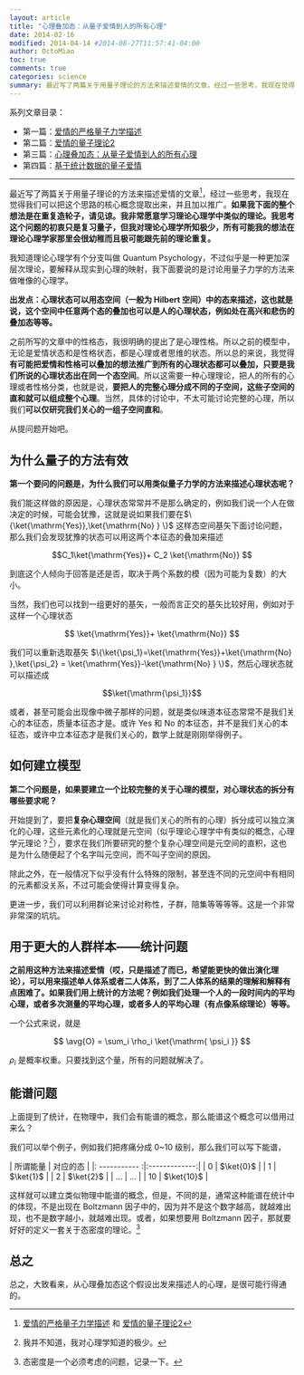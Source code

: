 ```yaml
---
layout: article
title: "心理叠加态：从量子爱情到人的所有心理"
date: 2014-02-16
modified: 2014-04-14 #2014-08-27T11:57:41-04:00
author: OctoMiao
toc: true
comments: true
categories: science
summary: 最近写了两篇关于用量子理论的方法来描述爱情的文章，经过一些思考，我现在觉得我们可以把这个思路的核心概念提取出来，并且加以推广。
---
```





$$\newcommand{\bra}[1]{\left\langle #1\right|}
\newcommand{\ket}[1]{\left| #1\right\rangle}
\newcommand{\braket}[2]{\langle #1 \mid #2 \rangle}
\newcommand{\avg}[1]{\left< #1 \right>}$$


系列文章目录：
* 第一篇：[爱情的严格量子力学描述](quantum-love.html)
* 第二篇：[爱情的量子理论2](quantum-love-2.html})
* 第三篇：[心理叠加态：从量子爱情到人的所有心理](from-quantum-love-to-quantum-psychology.html)
* 第四篇：[基于统计数据的量子爱情](quantum-psychology-cognition-and-statistics.html)



-----

最近写了两篇关于用量子理论的方法来描述爱情的文章[^0]，经过一些思考，我现在觉得我们可以把这个思路的核心概念提取出来，并且加以推广。**如果我下面的整个想法是在重复造轮子，请见谅。我非常愿意学习理论心理学中类似的理论。我思考这个问题的初衷只是复习量子，但我对理论心理学所知极少，所有可能我的想法在理论心理学家那里会很幼稚而且极可能跟先前的理论重复。**


我知道理论心理学有个分支叫做 Quantum Psychology，不过似乎是一种更加深层次理论，要解释从现实到心理的映射，我下面要说的是讨论用量子力学的方法来做唯像的心理学。

**出发点：心理状态可以用态空间（一般为 Hilbert 空间）中的态来描述，这也就是说，这个空间中任意两个态的叠加也可以是人的心理状态，例如处在高兴和悲伤的叠加态等等。**

之前所写的文章中的性格态，我很明确的提出了是心理性格。所以之前的模型中，无论是爱情状态和是性格状态，都是心理或者思维的状态。所以总的来说，我觉得**有可能把爱情和性格可以叠加的想法推广到所有的心理状态都可以叠加，只要是我们所说的心理状态出在同一个态空间**。所以这需要一种心理理论，把人的所有的心理或者性格分类，也就是说，**要把人的完整心理分成不同的子空间，这些子空间的直和就可以组成整个心理**。当然，具体的讨论中，不太可能讨论完整的心理，所以我们**可以仅研究我们关心的一组子空间直和**。

从提问题开始吧。

## 为什么量子的方法有效

**第一个要问的问题是，为什么我们可以用类似量子力学的方法来描述心理状态呢？**

我们能这样做的原因是，心理状态常常并不是那么确定的，例如我们说一个人在做决定的时候，可能会犹豫，这就是说如果我们要在$\{\ket{\mathrm{Yes}},\ket{\mathrm{No} } \}$ 这样态空间基矢下面讨论问题，那么我们会发现犹豫的状态可以用这两个本征态的叠加来描述

$$C_1\ket{\mathrm{Yes}}+ C_2 \ket{\mathrm{No}}  $$

到底这个人倾向于回答是还是否，取决于两个系数的模（因为可能为复数）的大小。

当然，我们也可以找到一组更好的基矢，一般而言正交的基矢比较好用，例如对于这样一个心理状态

$$ \ket{\mathrm{Yes}}+ \ket{\mathrm{No}}  $$

我们可以重新选取基矢 $\{\ket{\psi_1}=\ket{\mathrm{Yes}}+\ket{\mathrm{No} },\ket{\psi_2} = \ket{\mathrm{Yes}}-\ket{\mathrm{No} } \}$，然后心理状态就可以描述成

$$\ket{\mathrm{\psi_1}}$$

或者，甚至可能会出现像中微子那样的问题，就是类似味道本征态常常不是我们关心的本征态，质量本征态才是。或许 Yes 和 No 的本征态，并不是我们关心的本征态，或许中立本征态才是我们关心的，数学上就是刚刚举得例子。


## 如何建立模型

**第二个问题是，如果要建立一个比较完整的关于心理的模型，对心理状态的拆分有哪些要求呢？**

开始提到了，要把**复杂心理空间**（就是我们关心的所有的心理）拆分成可以独立演化的心理，这些元素化的心理就是元空间（似乎理论心理学中有类似的概念，心理学元理论？[^1]），要求在我们所要研究的整个复杂心理空间是元空间的直积，这也是为什么随便起了个名字叫元空间，而不叫子空间的原因。

除此之外，在一般情况下似乎没有什么特殊的限制，甚至连不同的元空间中有相同的元素都没关系，不过可能会使得计算变得复杂。

更进一步，我们可以利用群论来讨论对称性，子群，陪集等等等等。这是一个非常非常深的坑坑。



## 用于更大的人群样本——统计问题

**之前用这种方法来描述爱情（哎，只是描述了而已，希望能更快的做出演化理论），可以用来描述单人体系或者二人体系，到了二人体系的结果的理解和解释有点困难了。如果我们用上统计的方法呢？例如我们处理一个人的一段时间内的平均心理，或者多次测量的平均心理，或者多人的平均心理（有点像系综理论）等等。**

一个公式来说，就是

$$ \avg{O} = \sum_i \rho_i \ket{\mathrm{ \psi_i }} $$

$\rho_i$ 是概率权重。只要找到这个量，所有的问题就解决了。


## 能谱问题

上面提到了统计，在物理中，我们会有能谱的概念，那么能谱这个概念可以借用过来么？

我们可以举个例子，例如我们把疼痛分成 0~10 级别，那么我们可以写下能谱，

| 所谓能量        |  对应的态      | 
|: ----------- :|:-------------:|
|  0      | $\ket{0}$ |
|  1      | $\ket{1}$ |
|  2      | $\ket{2}$ |
|  ...      | ... |
|  10      | $\ket{10}$ |

这样就可以建立类似物理中能谱的概念，但是，不同的是，通常这种能谱在统计中的体现，不是出现在 Boltzmann 因子中的，因为并不是这个数字越高，就越难出现，也不是数字越小，就越难出现。或者，如果想要用 Boltzmann 因子，那就要好好的定义一套关于态密度的理论。[^2]



## 总之

总之，大致看来，从心理叠加态这个假设出发来描述人的心理，是很可能行得通的。



[^0]:  [爱情的严格量子力学描述](quantum-love.html) 和 [爱情的量子理论2](quantum-love-2.html)
[^1]:  我并不知道，我对心理学知道的极少。
[^2]:  态密度是一个必须考虑的问题，记录一下。